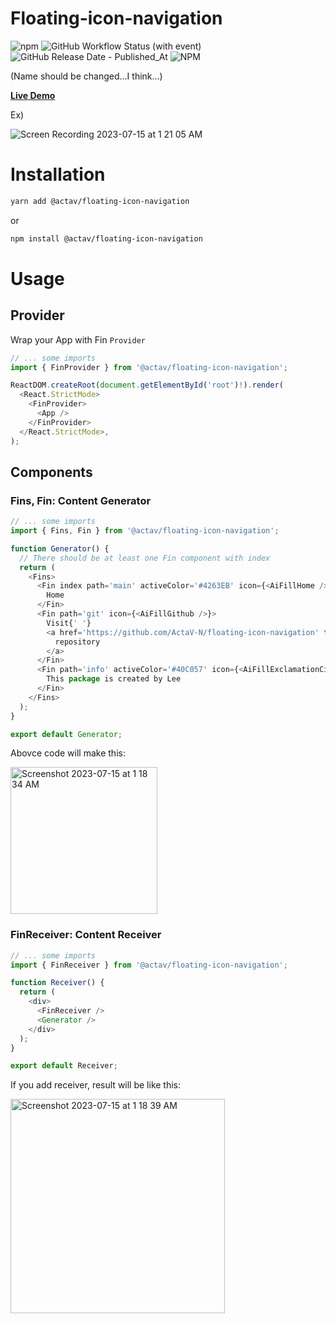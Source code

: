 # Floating-icon-navigation

![npm](https://img.shields.io/npm/v/%40actav%2Ffloating-icon-navigation)
![GitHub Workflow Status (with event)](https://img.shields.io/github/actions/workflow/status/actav-n/floating-icon-navigation/publish.yml)
![GitHub Release Date - Published_At](https://img.shields.io/github/release-date/ActaV-N/floating-icon-navigation)
![NPM](https://img.shields.io/npm/l/%40actav%2Ffloating-icon-navigation)




(Name should be changed...I think...)

[**Live Demo**](https://actav-n.github.io/floating-icon-navigation/)

Ex)

![Screen Recording 2023-07-15 at 1 21 05 AM](https://github.com/ActaV-N/floating-icon-navigation/assets/26318387/8346f7bb-cd15-437e-b67b-81d79d5351af)

# Installation

```sh
yarn add @actav/floating-icon-navigation
```

or

```sh
npm install @actav/floating-icon-navigation
```

# Usage

## Provider

Wrap your App with Fin `Provider`

```ts
// ... some imports
import { FinProvider } from '@actav/floating-icon-navigation';

ReactDOM.createRoot(document.getElementById('root')!).render(
  <React.StrictMode>
    <FinProvider>
      <App />
    </FinProvider>
  </React.StrictMode>,
);
```

## Components

### Fins, Fin: Content Generator

```ts
// ... some imports
import { Fins, Fin } from '@actav/floating-icon-navigation';

function Generator() {
  // There should be at least one Fin component with index
  return (
    <Fins>
      <Fin index path='main' activeColor='#4263EB' icon={<AiFillHome />}>
        Home
      </Fin>
      <Fin path='git' icon={<AiFillGithub />}>
        Visit{' '}
        <a href='https://github.com/ActaV-N/floating-icon-navigation' target='_blank' rel='noopener'>
          repository
        </a>
      </Fin>
      <Fin path='info' activeColor='#40C057' icon={<AiFillExclamationCircle />}>
        This package is created by Lee
      </Fin>
    </Fins>
  );
}

export default Generator;
```

Abovce code will make this:

<img width="235" alt="Screenshot 2023-07-15 at 1 18 34 AM" src="https://github.com/ActaV-N/floating-icon-navigation/assets/26318387/418226c1-94d2-4228-91d9-42e8c195ed7a">

### FinReceiver: Content Receiver

```ts
// ... some imports
import { FinReceiver } from '@actav/floating-icon-navigation';

function Receiver() {
  return (
    <div>
      <FinReceiver />
      <Generator />
    </div>
  );
}

export default Receiver;
```

If you add receiver, result will be like this:

<img width="343" alt="Screenshot 2023-07-15 at 1 18 39 AM" src="https://github.com/ActaV-N/floating-icon-navigation/assets/26318387/84c8217a-2b56-4dbf-a7c6-b0094a4795b0">
